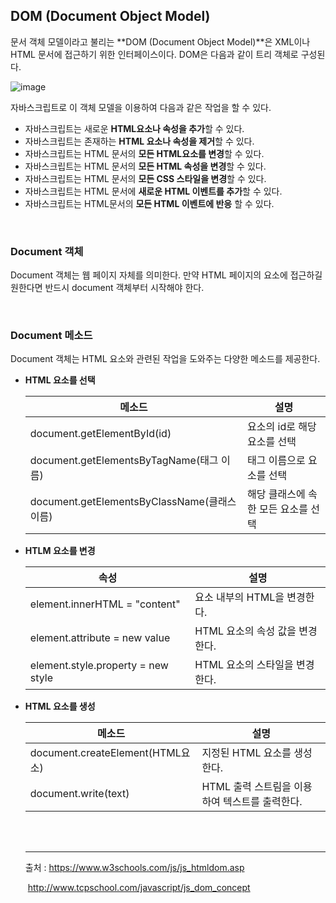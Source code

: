 ## DOM (Document Object Model)

문서 객체 모델이라고 불리는 **DOM (Document Object Model)**은 XML이나 HTML 문서에 접근하기 위한 인터페이스이다.  DOM은 다음과 같이 트리 객체로 구성된다.

![image](https://user-images.githubusercontent.com/68289543/104085048-cc84fa80-528f-11eb-8c70-0bb898ffefc7.png)



자바스크립트로   이 객체 모델을 이용하여 다음과 같은 작업을 할 수 있다.

- 자바스크립트는 새로운 **HTML요소나 속성을 추가**할 수 있다.
- 자바스크립트는 존재하는 **HTML 요소나 속성을 제거**할 수 있다.
- 자바스크립트는 HTML 문서의 **모든 HTML요소를 변경**할 수 있다.
- 자바스크립트는 HTML 문서의 **모든 HTML 속성을 변경**할 수 있다.
- 자바스크립트는 HTML 문서의 **모든 CSS 스타일을 변경**할 수 있다.
- 자바스크립트는 HTML 문서에 **새로운 HTML 이벤트를 추가**할 수 있다.
- 자바스크립트는 HTML문서의 **모든 HTML 이벤트에 반응** 할 수 있다.

<br>

### Document 객체

Document 객체는 웹 페이지 자체를 의미한다. 만약 HTML 페이지의 요소에 접근하길 원한다면 반드시 document 객체부터 시작해야 한다.

<br>

### Document 메소드

Document 객체는 HTML 요소와 관련된 작업을 도와주는 다양한 메소드를 제공한다.

- **HTML 요소를 선택**

  | 메소드                                       | 설명                                |
  | -------------------------------------------- | ----------------------------------- |
  | document.getElementById(id)                  | 요소의 id로 해당 요소를 선택        |
  | document.getElementsByTagName(태그 이름)     | 태그 이름으로 요소를 선택           |
  | document.getElementsByClassName(클래스 이름) | 해당 클래스에 속한 모든 요소를 선택 |

- **HTLM 요소를 변경**

  | 속성                               | 설명                            |
  | ---------------------------------- | ------------------------------- |
  | element.innerHTML = "content"      | 요소 내부의 HTML을 변경한다.    |
  | element.attribute = new value      | HTML 요소의 속성 값을 변경한다. |
  | element.style.property = new style | HTML 요소의 스타일을 변경한다.  |

- **HTML 요소를 생성**

  | 메소드                           | 설명                                           |
  | -------------------------------- | ---------------------------------------------- |
  | document.createElement(HTML요소) | 지정된 HTML 요소를 생성한다.                   |
  | document.write(text)             | HTML 출력 스트림을 이용하여 텍스트를 출력한다. |

  <br>

  <br>

  ___

  출처 : https://www.w3schools.com/js/js_htmldom.asp

  ​		   http://www.tcpschool.com/javascript/js_dom_concept
